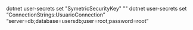 dotnet user-secrets set "SymetricSecurityKey" "<chave>"
dotnet user-secrets set “ConnectionStrings:UsuarioConnection” “server=db;database=usersdb;user=root;password=root”